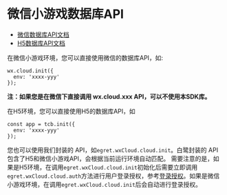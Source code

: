 # 微信小游戏数据库API


* [微信数据库API文档](https://developers.weixin.qq.com/minigame/dev/wxcloud/reference-client-api/database/)
* [H5数据库API文档](https://cloud.tencent.com/document/product/876/34662)


在微信小游戏环境，您可以直接使用微信的数据库API，如:

```
wx.cloud.init({
  env: 'xxxx-yyy'
});
```
**注：如果您是在微信下直接调用 wx.cloud.xxx API，可以不使用本SDK库。**


在H5环境，您可以直接使用H5的数据库API，如 

```
const app = tcb.init({
  env: 'xxxx-yyy'
});
```

您也可以使用我们封装的 API，如`egret.wxCloud.cloud.init`。白鹭封装的 API包含了H5和微信小游戏API，会根据当前运行环境自动匹配。
需要注意的是，如果是H5环境，在调用`egret.wxCloud.cloud.init`初始化后需要立即调用`egret.wxCloud.cloud.auth`方法进行用户登录授权，参考[登录授权](https://cloud.tencent.com/document/product/876/34660)。如果是微信小游戏环境，在调用`egret.wxCloud.cloud.init`后会自动进行登录授权。

